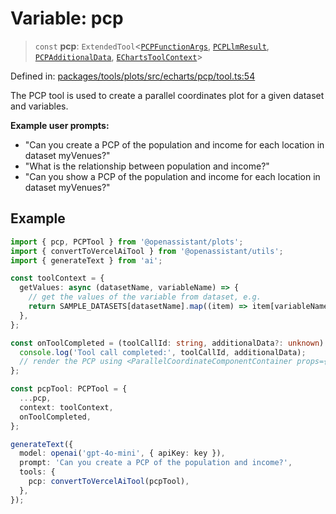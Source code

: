 # Variable: pcp

> `const` **pcp**: `ExtendedTool`\<[`PCPFunctionArgs`](../type-aliases/PCPFunctionArgs.md), [`PCPLlmResult`](../type-aliases/PCPLlmResult.md), [`PCPAdditionalData`](../type-aliases/PCPAdditionalData.md), [`EChartsToolContext`](../type-aliases/EChartsToolContext.md)\>

Defined in: [packages/tools/plots/src/echarts/pcp/tool.ts:54](https://github.com/GeoDaCenter/openassistant/blob/bc4037be52d89829440fcc4aaa1010be73719d16/packages/tools/plots/src/echarts/pcp/tool.ts#L54)

The PCP tool is used to create a parallel coordinates plot for a given dataset and variables.

**Example user prompts:**
- "Can you create a PCP of the population and income for each location in dataset myVenues?"
- "What is the relationship between population and income?"
- "Can you show a PCP of the population and income for each location in dataset myVenues?"

## Example

```typescript
import { pcp, PCPTool } from '@openassistant/plots';
import { convertToVercelAiTool } from '@openassistant/utils';
import { generateText } from 'ai';

const toolContext = {
  getValues: async (datasetName, variableName) => {
    // get the values of the variable from dataset, e.g.
    return SAMPLE_DATASETS[datasetName].map((item) => item[variableName]);
  },
};

const onToolCompleted = (toolCallId: string, additionalData?: unknown) => {
  console.log('Tool call completed:', toolCallId, additionalData);
  // render the PCP using <ParallelCoordinateComponentContainer props={additionalData} />
};

const pcpTool: PCPTool = {
  ...pcp,
  context: toolContext,
  onToolCompleted,
};

generateText({
  model: openai('gpt-4o-mini', { apiKey: key }),
  prompt: 'Can you create a PCP of the population and income?',
  tools: {
    pcp: convertToVercelAiTool(pcpTool),
  },
});
```
